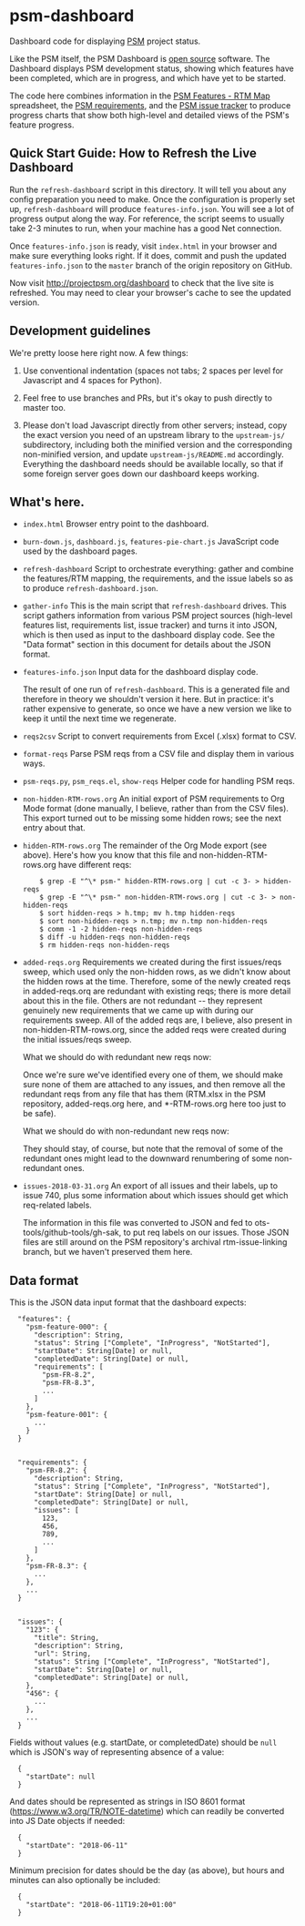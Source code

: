 # psm-dashboard

Dashboard code for displaying [PSM](http://projectpsm.org/) project status.

Like the PSM itself, the PSM Dashboard is [open source](LICENSE)
software.  The Dashboard displays PSM development status, showing
which features have been completed, which are in progress, and which
have yet to be started.

The code here combines information in the [PSM Features - RTM
Map](https://docs.google.com/spreadsheets/d/1avMeCIiayaCcx8fDzldo3KEiRHyM2qjjBuCXWKRwyao/edit?usp=sharing)
spreadsheet, the [PSM
requirements](https://github.com/SolutionGuidance/psm/tree/master/requirements]),
and the [PSM issue
tracker](https://github.com/SolutionGuidance/psm/issues/) to produce
progress charts that show both high-level and detailed views of the
PSM's feature progress.

## Quick Start Guide: How to Refresh the Live Dashboard

Run the `refresh-dashboard` script in this directory.  It will tell
you about any config preparation you need to make.  Once the
configuration is properly set up, `refresh-dashboard` will produce
`features-info.json`.  You will see a lot of progress output along the
way.  For reference, the script seems to usually take 2-3 minutes to
run, when your machine has a good Net connection.

Once `features-info.json` is ready, visit `index.html` in your browser
and make sure everything looks right.  If it does, commit and push the
updated `features-info.json` to the `master` branch of the origin
repository on GitHub.

Now visit http://projectpsm.org/dashboard to check that the live site
is refreshed.  You may need to clear your browser's cache to see the
updated version.

## Development guidelines

We're pretty loose here right now.  A few things:

1. Use conventional indentation (spaces not tabs; 2 spaces per level
   for Javascript and 4 spaces for Python).

2. Feel free to use branches and PRs, but it's okay to push directly
   to master too.

3. Please don't load Javascript directly from other servers; instead,
   copy the exact version you need of an upstream library to the
   `upstream-js/` subdirectory, including both the minified version
   and the corresponding non-minified version, and update
   `upstream-js/README.md` accordingly.  Everything the dashboard
   needs should be available locally, so that if some foreign server
   goes down our dashboard keeps working.

## What's here.

* `index.html`
  Browser entry point to the dashboard.

* `burn-down.js`, `dashboard.js`, `features-pie-chart.js`
  JavaScript code used by the dashboard pages.

* `refresh-dashboard`
   Script to orchestrate everything: gather and combine the
   features/RTM mapping, the requirements, and the issue labels so as
   to produce `refresh-dashboard.json`.

* `gather-info`
  This is the main script that `refresh-dashboard` drives.  This
  script gathers information from various PSM project sources
  (high-level features list, requirements list, issue tracker) and
  turns it into JSON, which is then used as input to the dashboard
  display code.  See the "Data format" section in this document for
  details about the JSON format.

* `features-info.json`
  Input data for the dashboard display code.

  The result of one run of `refresh-dashboard`.  This is a generated
  file and therefore in theory we shouldn't version it here.  But in
  practice: it's rather expensive to generate, so once we have a new
  version we like to keep it until the next time we regenerate.

* `reqs2csv`
  Script to convert requirements from Excel (.xlsx) format to CSV.

* `format-reqs`
   Parse PSM reqs from a CSV file and display them in various ways.

* `psm-reqs.py`, `psm_reqs.el`, `show-reqs`
  Helper code for handling PSM reqs.

* `non-hidden-RTM-rows.org`
  An initial export of PSM requirements to Org Mode format (done manually,
  I believe, rather than from the CSV files).  This export turned out
  to be missing some hidden rows; see the next entry about that.

* `hidden-RTM-rows.org`
  The remainder of the Org Mode export (see above).  Here's how you
  know that this file and non-hidden-RTM-rows.org have different reqs:

          $ grep -E "^\* psm-" hidden-RTM-rows.org | cut -c 3- > hidden-reqs
          $ grep -E "^\* psm-" non-hidden-RTM-rows.org | cut -c 3- > non-hidden-reqs
          $ sort hidden-reqs > h.tmp; mv h.tmp hidden-reqs
          $ sort non-hidden-reqs > n.tmp; mv n.tmp non-hidden-reqs
          $ comm -1 -2 hidden-reqs non-hidden-reqs
          $ diff -u hidden-reqs non-hidden-reqs
          $ rm hidden-reqs non-hidden-reqs

* `added-reqs.org`
  Requirements we created during the first issues/reqs sweep, which
  used only the non-hidden rows, as we didn't know about the hidden
  rows at the time.  Therefore, some of the newly created reqs in
  added-reqs.orq are redundant with existing reqs; there is more
  detail about this in the file.  Others are not redundant -- they
  represent genuinely new requirements that we came up with during
  our requirements sweep.  All of the added reqs are, I believe, also
  present in non-hidden-RTM-rows.org, since the added reqs were
  created during the initial issues/reqs sweep.

  What we should do with redundant new reqs now:

  Once we're sure we've identified every one of them, we should make
  sure none of them are attached to any issues, and then remove all
  the redundant reqs from any file that has them (RTM.xlsx in the PSM
  repository, added-reqs.org here, and *-RTM-rows.org here too just to
  be safe).

  What we should do with non-redundant new reqs now:

  They should stay, of course, but note that the removal of some of
  the redundant ones might lead to the downward renumbering of some
  non-redundant ones.

* `issues-2018-03-31.org`
  An export of all issues and their labels, up to issue 740, plus some
  information about which issues should get which req-related labels.

  The information in this file was converted to JSON and fed to
  ots-tools/github-tools/gh-sak, to put req labels on our issues.
  Those JSON files are still around on the PSM repository's archival
  rtm-issue-linking branch, but we haven't preserved them here.

## Data format

This is the JSON data input format that the dashboard expects:

      "features": {
        "psm-feature-000": {
          "description": String,
          "status": String ["Complete", "InProgress", "NotStarted"],
          "startDate": String[Date] or null,
          "completedDate": String[Date] or null,
          "requirements": [
            "psm-FR-8.2", 
            "psm-FR-8.3", 
            ...
          ]
        },
        "psm-feature-001": {
          ...
        }
      }
      

      "requirements": {
        "psm-FR-8.2": {
          "description": String,
          "status": String ["Complete", "InProgress", "NotStarted"],
          "startDate": String[Date] or null,
          "completedDate": String[Date] or null,
          "issues": [
            123,
            456,
            789,
            ...
          ]
        },
        "psm-FR-8.3": {
          ...
        },
        ...
      }


      "issues": {
        "123": {
          "title": String,
          "description": String,
          "url": String,
          "status": String ["Complete", "InProgress", "NotStarted"],
          "startDate": String[Date] or null,
          "completedDate": String[Date] or null,
        },
        "456": {
          ...
        },
        ...
      }

Fields without values (e.g. startDate, or completedDate) should be
`null` which is JSON's way of representing absence of a value:

      {
        "startDate": null
      }

And dates should be represented as strings in ISO 8601 format
(https://www.w3.org/TR/NOTE-datetime) which can readily be converted into JS
Date objects if needed:

      {
        "startDate": "2018-06-11"
      }

Minimum precision for dates should be the day (as above), but hours and minutes
can also optionally be included:

      {
        "startDate": "2018-06-11T19:20+01:00"
      }
